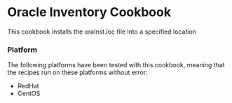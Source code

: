 # Oracle Inventory Cookbook
This cookbook installs the oraInst.loc file into a specified location

### Platform
The following platforms have been tested with this cookbook, meaning that the
recipes run on these platforms without error:

* RedHat
* CentOS


